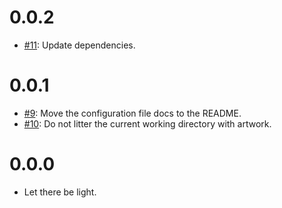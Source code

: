 # 0.0.2

* [#11](https://github.com/bowlofeggs/rems/pull/11): Update dependencies.


# 0.0.1

* [#9](https://github.com/bowlofeggs/rems/pull/9): Move the configuration file docs to the README.
* [#10](https://github.com/bowlofeggs/rems/pull/10): Do not litter the current working directory
  with artwork.


# 0.0.0

* Let there be light.
